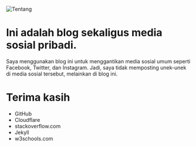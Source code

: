 ![Tentang](https://ren.my.id/files/about.svg)

# Ini adalah blog sekaligus media sosial pribadi.

Saya menggunakan blog ini untuk menggantikan media sosial umum seperti Facebook, Twitter, dan Instagram. Jadi, saya tidak memposting unek-unek di media sosial tersebut, melainkan di blog ini.

# Terima kasih 

* GitHub
* Cloudflare
* stackoverflow.com
* Jekyll
* w3schools.com

